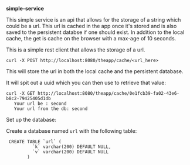 ****simple-service****

This simple service is an api that allows for the storage of a string which could be a url.  This url is cached in the app once it's stored and is also saved to the persistent databse if one should exist.  In addition to the local cache, the get is cache on the browser with a max-age of 10 seconds.  



This is a simple rest client that allows the storage of a url.  

``curl -X POST http://localhost:8080/theapp/cache/<url_here>``

This will store the url in both the local cache and the persistent database. 

It will spit out a uuid which you can then use to retrieve that value:

```
curl -X GET http://localhost:8080/theapp/cache/0e1fcb39-fa02-43e6-b8c2-79425405d1db
   Your url be : second
   Your url from the db: second
```

Set up the database:

Create a database named ```url``` with the following table:
```$xslt
 CREATE TABLE `url` (
          `k` varchar(200) DEFAULT NULL,
          `v` varchar(200) DEFAULT NULL
        ) 
```



